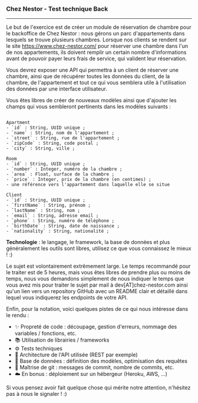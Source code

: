 ### Chez Nestor - Test technique Back

-----

Le but de l'exercice est de créer un module de réservation de chambre pour le backoffice de Chez Nestor : nous gérons un parc d'appartements dans lesquels se trouve plusieurs chambres. Lorsque nos clients se rendent sur le site https://www.chez-nestor.com/ pour réserver une chambre dans l'un de nos appartements, ils doivent remplir un certain nombre d'informations avant de pouvoir payer leurs frais de service, qui valident leur réservation.

Vous devrez exposer une API qui permettra à un client de réserver une chambre, ainsi que de récupérer toutes les données du client, de la chambre, de l'appartement et tout ce qui vous semblera utile à l'utilisation des données par une interface utilisateur.

Vous êtes libres de créer de nouveaux modèles ainsi que d'ajouter les champs qui vous sembleront pertinents dans les modèles suivants :

```

Apartment
- `id` : String, UUID unique ;
- `name` : String, nom de l'appartement ;
- `street` : String, rue de l'appartement ;
- `zipCode` : String, code postal ;
- `city` : String, ville ;

Room
- `id` : String, UUID unique ;
- `number` : Integer, numéro de la chambre ;
- `area` : Float, surface de la chambre ;
- `price` : Integer, prix de la chambre (en centimes) ;
- une référence vers l'appartement dans laquelle elle se situe

Client
- `id` : String, UUID unique ;
- `firstName` : String, prénom ;
- `lastName` : String, nom ;
- `email` : String, adresse email ;
- `phone` : String, numéro de téléphone ;
- `birthDate` : String, date de naissance ;
- `nationality` : String, nationalité ;

``` 

**Technologie** : le langage, le framework, la base de données et plus généralement les outils sont libres, utilisez ce que vous connaissez le mieux ! :)

Le sujet est volontairement extrêmement large. Le temps recommandé pour le traiter est de 5 heures, mais vous êtes libres de prendre plus ou moins de temps, nous vous demandons simplement de nous indiquer le temps que vous avez mis pour traiter le sujet par mail à dev[AT]chez-nestor.com ainsi qu'un lien vers un repository GitHub avec un README clair et détaillé dans lequel vous indiquerez les endpoints de votre API.

Enfin, pour la notation, voici quelques pistes de ce qui nous intéresse dans le rendu :

- ✨ Propreté de code : découpage, gestion d'erreurs, nommage des variables / fonctions, etc.
- 📚 Utilisation de librairies / frameworks
- ⚙️ Tests techniques
- 🏦 Architecture de l'API utilisée (REST par exemple)
- 📖 Base de données : définition des modèles, optimisation des requêtes
- 🔀 Maîtrise de git : messages de commit, nombre de commits, etc.
- ☁️ En bonus : déploiement sur un hébergeur (Heroku, AWS, ...)

Si vous pensez avoir fait quelque chose qui mérite notre attention, n'hésitez pas à nous le signaler ! :) 
